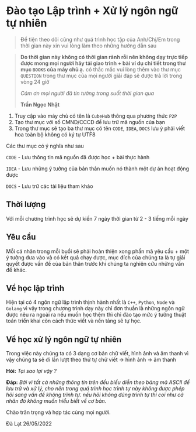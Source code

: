 # Đào tạo Lập trình + Xử lý ngôn ngữ tự nhiên

> Để tiện theo dõi cũng như quá trình học tập của Anh/Chị/Em trong thời gian
> này xin vui lòng làm theo những hướng dẫn sau

> **Do thời gian này không có thời gian rảnh rỗi nên không dạy trực tiếp
> được mong mọi người hãy tải giao trình + bài ví dụ chi tiết trong thư
> mục `BOOKS` của máy chủ ạ.** có thắc mắc vui lòng thêm vào thư mục `QUESTION`
> trong thư mục của mọi người giải đáp sẽ được trả lời trong vòng 24 giờ
> 
> *Cám ơn mọi người đã tin tưởng trong suốt thời gian qua*
>
> **Trần Ngọc Nhật**

1. Truy cập vào máy chủ có tên là `CubeHub` thông qua phương thức `P2P`
2. Tạo thư mục với số CMND/CCCD để lưu trữ mã nguồn của bạn
3. Trong thư mục sẽ tạo ba thư mục có tên `CODE`, `IDEA`, `DOCS` lưu ý phải
viết hoa toàn bộ không có ký tự UTF8

Các thư mục có ý nghĩa như sau

`CODE` - Lưu thông tin mã nguồn đã được học + bài thực hành

`IDEA` - Lưu những ý tưởng của bản thân muốn nó thành một dự án hoạt động được

`DOCS` - Lưu trữ các tài liệu tham khảo

## Thời lượng

Với mỗi chương trình học sẽ dự kiến 7 ngày thời gian từ 2 - 3 tiếng mỗi ngày

## Yêu cầu

Mỗi cá nhân trong mỗi buổi sẽ phải hoàn thiện xong phần mã yêu cầu + một
ý tưởng đưa vào và có kết quả chạy được, mục đích của chúng ta là tự giải
quyết được vấn đề của bản thân trước khi chúng ta nghiên cứu những vấn đề
khác.


## Về học lập trình

Hiện tại có 4 ngôn ngữ lập trình thịnh hành nhất là `C++`, `Python`, `Node`
và `Golang` vì vậy trong chương trình dạy này chỉ đơn thuần là những ngôn
ngữ được nêu ra ngoài ra nếu muốn học thêm thì chỉ đào tạo mức ý tưởng thuật
toán triển khai còn cách thức viết và nền tảng sẽ tự học.

## Về học xử lý ngôn ngữ tự nhiên

Trong việc này chúng ta có 3 dạng cơ bản chữ viết, hình ảnh và âm thanh vì
vậy chúng ta sẽ đi lần lượt theo thứ tự chữ viết &rarr; hình ảnh &rarr; âm thanh

**Hỏi:** *Tại sao lại vậy ?*

**Đáp:** *Bởi vì tất cả những thông tin trên đều biểu diễn theo bảng mã ASCII
để lưu trữ và xử lý, cho nên trong quá trình học trình tự này không được
phép hỏi sang vấn đề không trình tự. nếu hỏi không đúng trình tự thì coi
như cá nhân đó không muốn hiểu biết về cơ bản.*

Chào trân trọng và hợp tác cùng mọi người.

Đà Lạt 26/05/2022
